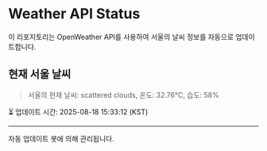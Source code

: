 
# Weather API Status

이 리포지토리는 OpenWeather API를 사용하여 서울의 날씨 정보를 자동으로 업데이트합니다.

## 현재 서울 날씨
> 서울의 현재 날씨: scattered clouds, 온도: 32.76°C, 습도: 58%

⏳ 업데이트 시간: 2025-08-18 15:33:12 (KST)

---
자동 업데이트 봇에 의해 관리됩니다.
